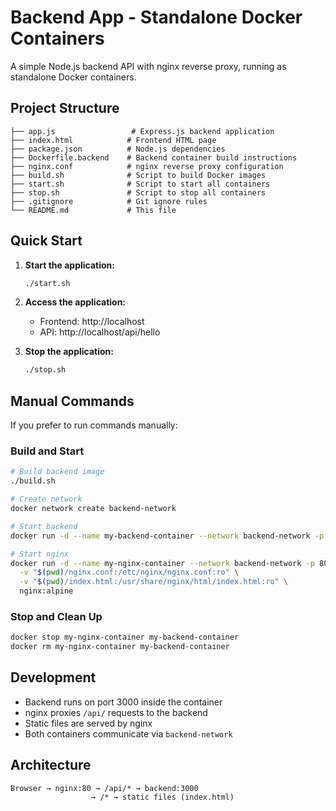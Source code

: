 # Backend App - Standalone Docker Containers

A simple Node.js backend API with nginx reverse proxy, running as standalone Docker containers.

## Project Structure

```
├── app.js                 # Express.js backend application
├── index.html            # Frontend HTML page
├── package.json          # Node.js dependencies
├── Dockerfile.backend    # Backend container build instructions
├── nginx.conf            # nginx reverse proxy configuration
├── build.sh              # Script to build Docker images
├── start.sh              # Script to start all containers
├── stop.sh               # Script to stop all containers
├── .gitignore            # Git ignore rules
└── README.md             # This file
```

## Quick Start

1. **Start the application:**
   ```bash
   ./start.sh
   ```

2. **Access the application:**
   - Frontend: http://localhost
   - API: http://localhost/api/hello

3. **Stop the application:**
   ```bash
   ./stop.sh
   ```

## Manual Commands

If you prefer to run commands manually:

### Build and Start
```bash
# Build backend image
./build.sh

# Create network
docker network create backend-network

# Start backend
docker run -d --name my-backend-container --network backend-network -p 3000:3000 my-backend-app

# Start nginx
docker run -d --name my-nginx-container --network backend-network -p 80:80 \
  -v "$(pwd)/nginx.conf:/etc/nginx/nginx.conf:ro" \
  -v "$(pwd)/index.html:/usr/share/nginx/html/index.html:ro" \
  nginx:alpine
```

### Stop and Clean Up
```bash
docker stop my-nginx-container my-backend-container
docker rm my-nginx-container my-backend-container
```

## Development

- Backend runs on port 3000 inside the container
- nginx proxies `/api/` requests to the backend
- Static files are served by nginx
- Both containers communicate via `backend-network`

## Architecture

```
Browser → nginx:80 → /api/* → backend:3000
                  → /* → static files (index.html)
```
